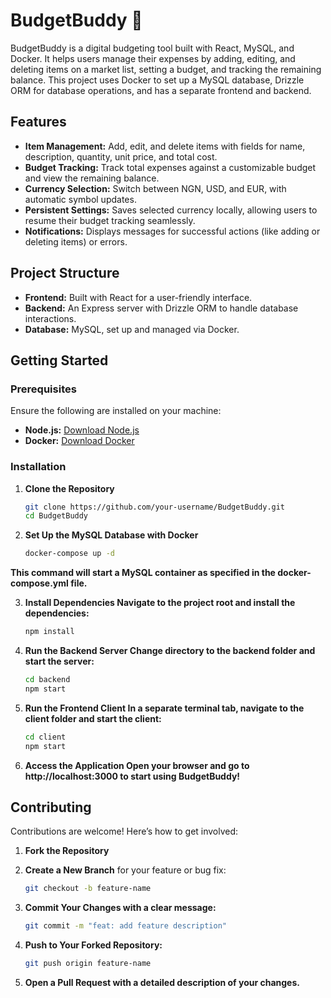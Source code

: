# BudgetBuddy 🛒

BudgetBuddy is a digital budgeting tool built with React, MySQL, and Docker. It helps users manage their expenses by adding, editing, and deleting items on a market list, setting a budget, and tracking the remaining balance. This project uses Docker to set up a MySQL database, Drizzle ORM for database operations, and has a separate frontend and backend.

## Features
- **Item Management:** Add, edit, and delete items with fields for name, description, quantity, unit price, and total cost.
- **Budget Tracking:** Track total expenses against a customizable budget and view the remaining balance.
- **Currency Selection:** Switch between NGN, USD, and EUR, with automatic symbol updates.
- **Persistent Settings:** Saves selected currency locally, allowing users to resume their budget tracking seamlessly.
- **Notifications:** Displays messages for successful actions (like adding or deleting items) or errors.

## Project Structure
- **Frontend:** Built with React for a user-friendly interface.
- **Backend:** An Express server with Drizzle ORM to handle database interactions.
- **Database:** MySQL, set up and managed via Docker.

## Getting Started

### Prerequisites
Ensure the following are installed on your machine:
- **Node.js:** [Download Node.js](https://nodejs.org/)
- **Docker:** [Download Docker](https://www.docker.com/)

### Installation

1. **Clone the Repository**
   
   ```bash
   git clone https://github.com/your-username/BudgetBuddy.git
   cd BudgetBuddy
2. **Set Up the MySQL Database with Docker**
   
    ```bash
    docker-compose up -d
**This command will start a MySQL container as specified in the docker-compose.yml file.**

3. **Install Dependencies Navigate to the project root and install the dependencies:**
   
    ```bash
    npm install
4. **Run the Backend Server Change directory to the backend folder and start the server:**
   
   ```bash
   cd backend
   npm start
5. **Run the Frontend Client In a separate terminal tab, navigate to the client folder and start the client:**
   
   ```bash
   cd client
   npm start
6. **Access the Application Open your browser and go to http://localhost:3000 to start using BudgetBuddy!**

## Contributing

Contributions are welcome! Here’s how to get involved:

1. **Fork the Repository**

2. **Create a New Branch** for your feature or bug fix:
   
   ```bash
   git checkout -b feature-name
3. **Commit Your Changes with a clear message:**
   
   ```bash
   git commit -m "feat: add feature description"
4. **Push to Your Forked Repository:**
   
   ```bash
   git push origin feature-name
7. **Open a Pull Request with a detailed description of your changes.**
